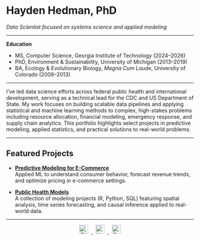 # Hayden Hedman, PhD

*Data Scientist focused on systems science and applied modeling*

---

**Education**  
- MS, Computer Science, Georgia Institute of Technology (2024–2026)  
- PhD, Environment & Sustainability, University of Michigan (2013–2019)  
- BA, Ecology & Evolutionary Biology, *Magna Cum Laude*, University of Colorado (2009–2013)

---
I’ve led data science efforts across federal public health and international development, serving as a technical lead for the CDC and US Department of State. My work focuses on building scalable data pipelines and applying statistical and machine learning methods to complex, high-stakes problems including resource allocation, financial modeling, emergency response, and supply chain analytics. This portfolio highlights select projects in predictive modeling, applied statistics, and practical solutions to real-world problems.

---

## Featured Projects

- **[Predictive Modeling for E-Commerce](https://github.com/h-hedman/ecommerce-ml)**  
  Applied ML to understand consumer behavior, forecast revenue trends, and optimize pricing in e-commerce settings.

- **[Public Health Models](https://github.com/h-hedman/public-health-models)**  
A collection of modeling projects (R, Python, SQL) featuring spatial analysis, time series forecasting, and causal inference applied to real-world data.

---
<div style="text-align: center; margin-top: 12px;">
  <a href="https://github.com/h-hedman" target="_blank">
    <img src="https://cdn.jsdelivr.net/npm/simple-icons@v9/icons/github.svg" width="24" alt="GitHub" style="margin: 0 8px;">
  </a>
  <a href="https://www.linkedin.com/in/hayden-hedman/" target="_blank">
    <img src="https://cdn.jsdelivr.net/npm/simple-icons@v9/icons/linkedin.svg" width="24" alt="LinkedIn" style="margin: 0 8px;">
  </a>
  <a href="https://scholar.google.com/citations?user=UW_UW9QAAAAJ&hl=en" target="_blank">
    <img src="https://cdn.jsdelivr.net/npm/simple-icons@v9/icons/googlescholar.svg" width="24" alt="Google Scholar" style="margin: 0 8px;">
  </a>
</div>



<style>
/* Hide top-left site title above image */
.site-title {
  display: none !important;
}

/* Hide GitHub project link under image */
.site-footer, .footer, .view-on-github {
  display: none !important;
}

/* Optional: tighten up spacing where the links were removed */
body {
  margin-top: -30px;
}
</style>


